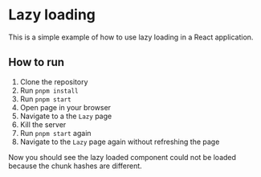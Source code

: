 # Lazy loading

This is a simple example of how to use lazy loading in a React application.

## How to run

1. Clone the repository
2. Run `pnpm install`
3. Run `pnpm start`
4. Open page in your browser
5. Navigate to a the `Lazy` page
6. Kill the server
7. Run `pnpm start` again
8. Navigate to the `Lazy` page again without refreshing the page

Now you should see the lazy loaded component could not be loaded because the chunk hashes are different.

